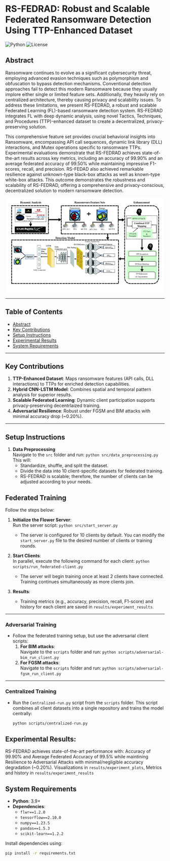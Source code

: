 # RS-FEDRAD: Robust and Scalable Federated Ransomware Detection Using TTP-Enhanced Dataset 

![Python](https://img.shields.io/badge/python-3.9-blue) ![License](https://img.shields.io/badge/license-MIT-green)
## Abstract
Ransomware continues to evolve as a significant cybersecurity threat, employing advanced evasion techniques such as polymorphism and obfuscation to bypass detection mechanisms. Conventional detection approaches fail to detect this modern Ransomware because they usually implore either single or limited feature sets. Additionally, they heavily rely on centralized architecture, thereby causing privacy and scalability issues. To address these limitations, we present RS-FEDRAD, a robust and scalable Federated Learning (FL)-based ransomware detection system. RS-FEDRAD integrates FL with deep dynamic analysis, using novel Tactics, Techniques, and Procedures (TTP)-enhanced dataset to create a decentralized, privacy-preserving solution. 

This comprehensive feature set provides crucial behavioral insights into Ransomware, encompassing API call sequences, dynamic link library (DLL) interactions, and Mutex operations specific to ransomware TTPs. Experimental evaluations demonstrate that RS-FEDRAD achieves state-of-the-art results across key metrics, including an accuracy of 99.90\% and an average federated accuracy of 99.50\% while maintaining impressive F1-scores, recall, and precision. RS-FEDAD also achieved remarkable resilience against unknown-type black-box attacks as well as known-type white-box attacks. This outcome demonstrates the robustness and scalability of RS-FEDRAD, offering a comprehensive and privacy-conscious, decentralized solution to modern ransomware detection.
<p align="center">
  <img src="https://github.com/EmpireNetwork123/RS-FEDRAD/blob/master/RS-FEDRAD.jpg" alt="Architecture Diagram" width="800" height="300">
</p>


---

## Table of Contents
- [Abstract](#abstract)
- [Key Contributions](#key-contributions)
- [Setup Instructions](#setup-instructions)
- [Experimental Results](#experimental-results)
- [System Requirements](#system-requirements)
---
## Key Contributions
1. **TTP-Enhanced Dataset**: Maps ransomware features (API calls, DLL interactions) to TTPs for enriched detection capabilities.
2. **Hybrid CNN-LSTM Model**: Combines spatial and temporal pattern analysis for superior results.
3. **Scalable Federated Learning**: Dynamic client participation supports privacy-preserving decentrlaized training.
4. **Adversarial Resilience**: Robust under FGSM and BIM attacks with minimal accuracy drop (~0.20%).

---

## Setup Instructions

1. **Data Preprocessing**  
   Navigate to the `src` folder and run: `python src/data_preprocessing.py`  
   This will:
   - Standardize, shuffle, and split the dataset.
   - Divide the data into 10 client-specific datasets for federated training.
   - RS-FEDRAD is scalable; therefore, the number of clients can be adjusted according to your needs.
  
##  Federated Training  
Follow the steps below:

1. **Initialize the Flower Server**:  
   Run the server script: `python src/start_server.py`  
   - The server is configured for 10 clients by default. You can modify the `start_server.py` file to the desired number of clients or training rounds.

2. **Start Clients**:  
   In parallel, execute the following command for each client: `python scripts/run_federated-client.py`  
   - The server will begin training once at least 2 clients have connected. Training continues simultaneously as more clients join.

3. **Results**:  
   - Training metrics (e.g., accuracy, precision, recall, F1-score) and history for each client are saved in `results/experiment_results`.

---

### Adversarial Training  
- Follow the federated training setup, but use the adversarial client scripts:
   1. **For BIM attacks**:  
      Navigate to the `scripts` folder and run: `python scripts/adversarial-bim_run_client.py`
   2. **For FGSM attacks**:  
      Navigate to the `scripts` folder and run: `python scripts/adversarial-fgsm_run_client.py`

---

### Centralized Training  
- Run the `Centralized-run.py` script from the `scripts` folder. This script combines all client datasets into a single repository and trains the model centrally:
   ```bash
   python scripts/centralized-run.py


## Experimental Results:
RS-FEDRAD achieves state-of-the-art performance with:
Accuracy of 99.90% and Average Federated Accuracy of 99.5% while maintining
Resilience to Adversarial Attacks with minimal/negligible accuracy degradation (~0.20%).
Visualizations in `results/experiment_plots`, Metrics and history in `results/experiment_results`

## System Requirements
- **Python**: 3.9+
- **Dependencies**:
  - `flwr==1.2.0`
  - `tensorflow==2.10.0`
  - `numpy==1.23.5`
  - `pandas==1.5.3`
  - `scikit-learn==1.2.2`

Install dependencies using:
```bash
pip install -r requirements.txt





